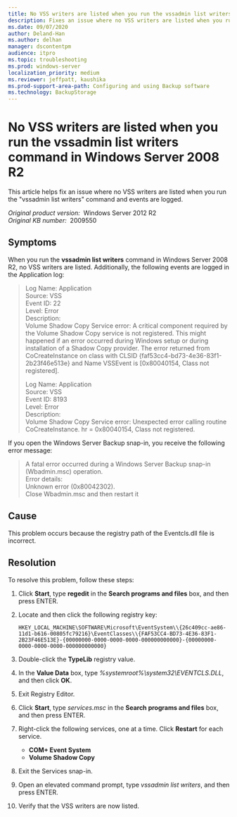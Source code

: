 ```yaml
---
title: No VSS writers are listed when you run the vssadmin list writers command in Windows Server 2008 R2
description: Fixes an issue where no VSS writers are listed when you run the "vssadmin list writers" command and events are logged.
ms.date: 09/07/2020
author: Deland-Han
ms.author: delhan
manager: dscontentpm
audience: itpro
ms.topic: troubleshooting
ms.prod: windows-server
localization_priority: medium
ms.reviewer: jeffpatt, kaushika
ms.prod-support-area-path: Configuring and using Backup software
ms.technology: BackupStorage
---
```

# No VSS writers are listed when you run the vssadmin list writers command in Windows Server 2008 R2

This article helps fix an issue where no VSS writers are listed when you run the "vssadmin list writers" command and events are logged.

_Original product version:_ &nbsp;Windows Server 2012 R2  
_Original KB number:_ &nbsp;2009550

## Symptoms

 When you run the **vssadmin list writers** command in Windows Server 2008 R2, no VSS writers are listed. Additionally, the following events are logged in the Application log:
> Log Name: Application  
Source: VSS  
Event ID: 22  
Level: Error  
Description:  
Volume Shadow Copy Service error: A critical component required by the Volume Shadow Copy service is not registered. This might happened if an error occurred during Windows setup or during installation of a Shadow Copy provider. The error returned from CoCreateInstance on class with CLSID {faf53cc4-bd73-4e36-83f1-2b23f46e513e} and Name VSSEvent is [0x80040154, Class not registered].  
>
> Log Name:     Application  
Source:         VSS  
Event ID:       8193  
Level:            Error  
Description:  
Volume Shadow Copy Service error: Unexpected error calling routine CoCreateInstance.  hr = 0x80040154, Class not registered.  

If you open the Windows Server Backup snap-in, you receive the following error message:

> A fatal error occurred during a Windows Server Backup snap-in (Wbadmin.msc) operation.  
Error details:  
Unknown error (0x80042302).  
Close Wbadmin.msc and then restart it  

## Cause

This problem occurs because the registry path of the Eventcls.dll file is incorrect.

## Resolution

To resolve this problem, follow these steps:

1. Click **Start**, type **regedit** in the **Search programs and files** box, and then press ENTER.
2. Locate and then click the following registry key:

    `HKEY_LOCAL_MACHINE\SOFTWARE\Microsoft\EventSystem\\{26c409cc-ae86-11d1-b616-00805fc79216}\EventClasses\\{FAF53CC4-BD73-4E36-83F1-2B23F46E513E}-{00000000-0000-0000-0000-000000000000}-{00000000-0000-0000-0000-000000000000}`  
3. Double-click the **TypeLib** registry value.
4. In the **Value Data** box, type *%systemroot%\\system32\\EVENTCLS.DLL*, and then click **OK**.
5. Exit Registry Editor.
6. Click **Start**, type *services.msc* in the **Search programs and files** box, and then press ENTER.
7. Right-click the following services, one at a time. Click **Restart** for each service.
    - **COM+ Event System**
    - **Volume Shadow Copy**  
8. Exit the Services snap-in.
9. Open an elevated command prompt, type *vssadmin list writers*, and then press ENTER.
10. Verify that the VSS writers are now listed.
